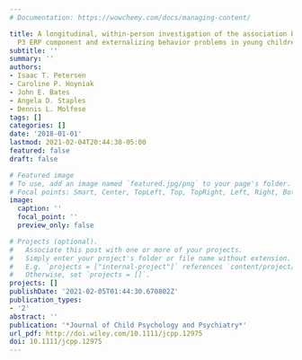 ```yaml
---
# Documentation: https://wowchemy.com/docs/managing-content/

title: A longitudinal, within-person investigation of the association between the
  P3 ERP component and externalizing behavior problems in young children
subtitle: ''
summary: ''
authors:
- Isaac T. Petersen
- Caroline P. Hoyniak
- John E. Bates
- Angela D. Staples
- Dennis L. Molfese
tags: []
categories: []
date: '2018-01-01'
lastmod: 2021-02-04T20:44:30-05:00
featured: false
draft: false

# Featured image
# To use, add an image named `featured.jpg/png` to your page's folder.
# Focal points: Smart, Center, TopLeft, Top, TopRight, Left, Right, BottomLeft, Bottom, BottomRight.
image:
  caption: ''
  focal_point: ''
  preview_only: false

# Projects (optional).
#   Associate this post with one or more of your projects.
#   Simply enter your project's folder or file name without extension.
#   E.g. `projects = ["internal-project"]` references `content/project/deep-learning/index.md`.
#   Otherwise, set `projects = []`.
projects: []
publishDate: '2021-02-05T01:44:30.670802Z'
publication_types:
- '2'
abstract: ''
publication: '*Journal of Child Psychology and Psychiatry*'
url_pdf: http://doi.wiley.com/10.1111/jcpp.12975
doi: 10.1111/jcpp.12975
---
```

